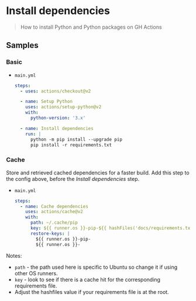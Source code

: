 # Install dependencies
> How to install Python and Python packages on GH Actions


## Samples

### Basic

- `main.yml`
    ```yaml
    steps:
      - uses: actions/checkout@v2

      - name: Setup Python
        uses: actions/setup-python@v2
        with:
          python-version: '3.x'

      - name: Install dependencies
        run: |
          python -m pip install --upgrade pip
          pip install -r requirements.txt
    ```

### Cache

Store and retrieved cached dependencies for a faster build. Add this step to the config above, before the _Install dependencies_ step.

- `main.yml`
    ```yaml
    steps:
      - name: Cache dependencies
        uses: actions/cache@v2
        with:
          path: ~/.cache/pip
          key: ${{ runner.os }}-pip-${{ hashFiles('docs/requirements.txt') }}
          restore-keys: |
            ${{ runner.os }}-pip-
            ${{ runner.os }}-
    ```

Notes:

- `path` - the path used here is specific to Ubuntu so change it if using other OS runners.
- `key` - look to see if there is a cache hit for the corresponding requirements file.
- Adjust the hashfiles value if your requirements file is at the root.
